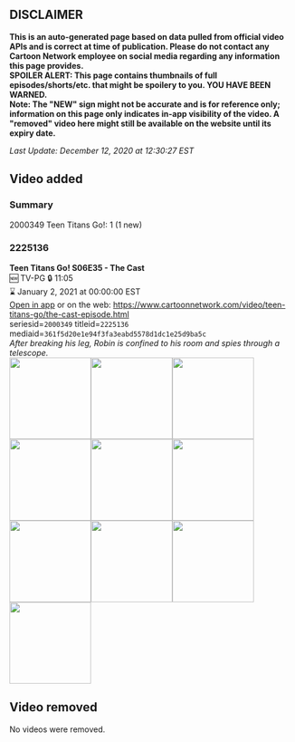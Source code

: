 ## DISCLAIMER
**This is an auto-generated page based on data pulled from official video APIs and is correct at time of publication. Please do not contact any Cartoon Network employee on social media regarding any information this page provides.**  
**SPOILER ALERT: This page contains thumbnails of full episodes/shorts/etc. that might be spoilery to you. YOU HAVE BEEN WARNED.**  
**Note: The "NEW" sign might not be accurate and is for reference only; information on this page only indicates in-app visibility of the video. A "removed" video here might still be available on the website until its expiry date.**  

_Last Update: December 12, 2020 at 12:30:27 EST_
## Video added
### Summary
2000349 Teen Titans Go!: 1 (1 new)  
### 2225136
**Teen Titans Go! S06E35 - The Cast**  
🆕 TV-PG 🔒 11:05  
⌛ January 2, 2021 at 00:00:00 EST  
[Open in app](https://tinyurl.com/y5c6fqow) or on the web: https://www.cartoonnetwork.com/video/teen-titans-go/the-cast-episode.html  
seriesid=`2000349` titleid=`2225136` mediaid=`361f5d20e1e94f3fa3eabd5578d1dc1e25d9ba5c`  
_After breaking his leg, Robin is confined to his room and spies through a telescope._  
<a href="https://s3.amazonaws.com/cartoonorchestrator/2225136_001_1280x720.jpg"><img src="https://s3.amazonaws.com/cartoonorchestrator/2225136_001_640x360.jpg" height="144px" /></a><a href="https://s3.amazonaws.com/cartoonorchestrator/2225136_002_1280x720.jpg"><img src="https://s3.amazonaws.com/cartoonorchestrator/2225136_002_640x360.jpg" height="144px" /></a><a href="https://s3.amazonaws.com/cartoonorchestrator/2225136_003_1280x720.jpg"><img src="https://s3.amazonaws.com/cartoonorchestrator/2225136_003_640x360.jpg" height="144px" /></a><a href="https://s3.amazonaws.com/cartoonorchestrator/2225136_004_1280x720.jpg"><img src="https://s3.amazonaws.com/cartoonorchestrator/2225136_004_640x360.jpg" height="144px" /></a><a href="https://s3.amazonaws.com/cartoonorchestrator/2225136_005_1280x720.jpg"><img src="https://s3.amazonaws.com/cartoonorchestrator/2225136_005_640x360.jpg" height="144px" /></a><a href="https://s3.amazonaws.com/cartoonorchestrator/2225136_006_1280x720.jpg"><img src="https://s3.amazonaws.com/cartoonorchestrator/2225136_006_640x360.jpg" height="144px" /></a><a href="https://s3.amazonaws.com/cartoonorchestrator/2225136_007_1280x720.jpg"><img src="https://s3.amazonaws.com/cartoonorchestrator/2225136_007_640x360.jpg" height="144px" /></a><a href="https://s3.amazonaws.com/cartoonorchestrator/2225136_008_1280x720.jpg"><img src="https://s3.amazonaws.com/cartoonorchestrator/2225136_008_640x360.jpg" height="144px" /></a><a href="https://s3.amazonaws.com/cartoonorchestrator/2225136_009_1280x720.jpg"><img src="https://s3.amazonaws.com/cartoonorchestrator/2225136_009_640x360.jpg" height="144px" /></a><a href="https://s3.amazonaws.com/cartoonorchestrator/2225136_010_1280x720.jpg"><img src="https://s3.amazonaws.com/cartoonorchestrator/2225136_010_640x360.jpg" height="144px" /></a>
## Video removed
No videos were removed.  
